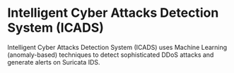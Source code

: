 # Intelligent Cyber Attacks Detection System (ICADS)
Intelligent Cyber Attacks Detection System (ICADS) uses Machine Learning (anomaly-based) techniques to detect sophisticated DDoS attacks and generate alerts on Suricata IDS.
